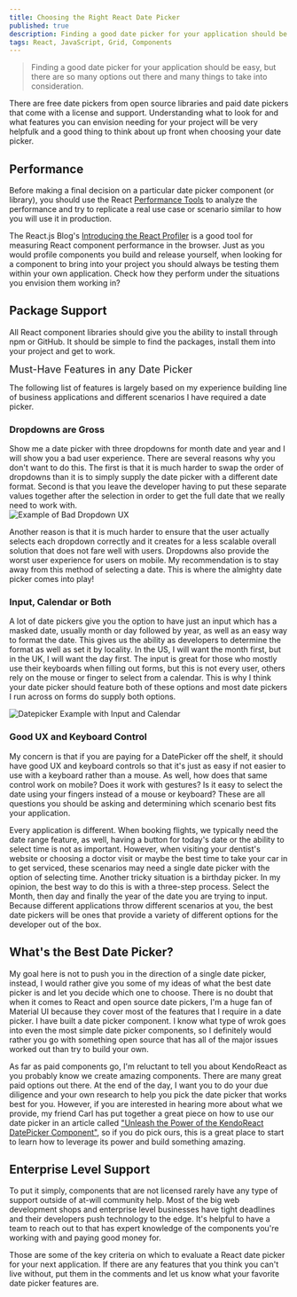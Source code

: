 ```yaml
---
title: Choosing the Right React Date Picker
published: true
description: Finding a good date picker for your application should be easy, but with so many options to take into consideration, I try to give some insight into what features I look for in a React date picker.
tags: React, JavaScript, Grid, Components
---
```


> Finding a good date picker for your application should be easy, but there are so many options out there and many things to take into consideration.

There are free date pickers from open source libraries and paid date pickers that come with a license and support. Understanding what to look for and what features you can envision needing for your project will be very helpfulk and a good thing to think about up front when choosing your date picker.

## Performance

Before making a final decision on a particular date picker component (or library), you should use the React [Performance Tools](https://reactjs.org/docs/perf.html) to analyze the performance and try to replicate a real use case or scenario similar to how you will use it in production.

The React.js Blog's [Introducing the React Profiler](https://reactjs.org/blog/2018/09/10/introducing-the-react-profiler.html) is a good tool for measuring React component performance in the browser. Just as you would profile components you build and release yourself, when looking for a component to bring into your project you should always be testing them within your own application. Check how they perform under the situations you envision them working in?

## Package Support

All React component libraries should give you the ability to install through npm or GitHub. It should be simple to find the packages, install them into your project and get to work.

<span style="font-size: 18px;">Must-Have Features in any Date Picker</span>  

The following list of features is largely based on my experience building line of business applications and different scenarios I have required a date picker.

### Dropdowns are Gross

Show me a date picker with three dropdowns for month date and year and I will show you a bad user experience. There are several reasons why you don't want to do this. The first is that it is much harder to swap the order of dropdowns than it is to simply supply the date picker with a different date format. Second is that you leave the developer having to put these separate values together after the selection in order to get the full date that we really need to work with.  
![Example of Bad Dropdown UX](https://d585tldpucybw.cloudfront.net/sfimages/default-source/default-album/threedropdowns.gif?sfvrsn=96df7da_1 "Example of Bad Dropdown UX")

Another reason is that it is much harder to ensure that the user actually selects each dropdown correctly and it creates for a less scalable overall solution that does not fare well with users. Dropdowns also provide the worst user experience for users on mobile. My recommendation is to stay away from this method of selecting a date. This is where the almighty date picker comes into play!

### Input, Calendar or Both

A lot of date pickers give you the option to have just an input which has a masked date, usually month or day followed by year, as well as an easy way to format the date. This gives us the ability as developers to determine the format as well as set it by locality. In the US, I will want the month first, but in the UK, I will want the day first. The input is great for those who mostly use their keyboards when filling out forms, but this is not every user, others rely on the mouse or finger to select from a calendar. This is why I think your date picker should feature both of these options and most date pickers I run across on forms do supply both options.  

![Datepicker Example with Input and Calendar](https://d585tldpucybw.cloudfront.net/sfimages/default-source/default-album/inputandcalendar.gif?sfvrsn=55f2ca66_1 "Datepicker Example with Input and Calendar")

### Good UX and Keyboard Control

My concern is that if you are paying for a DatePicker off the shelf, it should have good UX and keyboard controls so that it's just as easy if not easier to use with a keyboard rather than a mouse. As well, how does that same control work on mobile? Does it work with gestures? Is it easy to select the date using your fingers instead of a mouse or keyboard? These are all questions you should be asking and determining which scenario best fits your application.

Every application is different. When booking flights, we typically need the date range feature, as well, having a button for today's date or the ability to select time is not as important. However, when visiting your dentist's website or choosing a doctor visit or maybe the best time to take your car in to get serviced, these scenarios may need a single date picker with the option of selecting time. Another tricky situation is a birthday picker. In my opinion, the best way to do this is with a three-step process. Select the Month, then day and finally the year of the date you are trying to input. Because different applications throw different scenarios at you, the best date pickers will be ones that provide a variety of different options for the developer out of the box.

## What's the Best Date Picker?

My goal here is not to push you in the direction of a single date picker, instead, I would rather give you some of my ideas of what the best date picker is and let you decide which one to choose. There is no doubt that when it comes to React and open source date pickers, I'm a huge fan of Material UI because they cover most of the features that I require in a date picker. I have built a date picker component. I know what type of wrok goes into even the most simple date picker components, so I definitely would rather you go with something open source that has all of the major issues worked out than try to build your own.

As far as paid components go, I'm reluctant to tell you about KendoReact as you probably know we create amazing components. There are many great paid options out there. At the end of the day, I want you to do your due diligence and your own research to help you pick the date picker that works best for you. However, if you are interested in hearing more about what we provide, my friend Carl has put together a great piece on how to use our date picker in an article called ["Unleash the Power of the KendoReact DatePicker Component"](https://www.telerik.com/blogs/powerful-react-datepicker-component-example), so if you do pick ours, this is a great place to start to learn how to leverage its power and build something amazing.

## Enterprise Level Support

To put it simply, components that are not licensed rarely have any type of support outside of at-will community help. Most of the big web development shops and enterprise level businesses have tight deadlines and their developers push technology to the edge. It's helpful to have a team to reach out to that has expert knowledge of the components you're working with and paying good money for.

Those are some of the key criteria on which to evaluate a React date picker for your next application. If there are any features that you think you can't live without, put them in the comments and let us know what your favorite date picker features are.